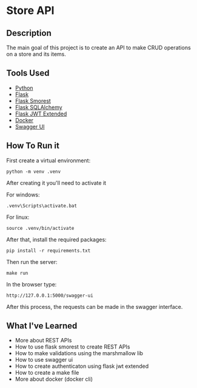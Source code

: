 # Store API

## Description

The main goal of this project is to create an API to make CRUD operations on a store and its items.

## Tools Used

- [Python](https://www.python.org/downloads/)
- [Flask](https://flask.palletsprojects.com/en/2.2.x/)
- [Flask Smorest](https://flask-smorest.readthedocs.io/en/latest/)
- [Flask SQLAlchemy](https://flask-sqlalchemy.palletsprojects.com/en/3.0.x/)
- [Flask JWT Extended](https://flask-jwt-extended.readthedocs.io/en/stable/)
- [Docker](https://docs.docker.com/)
- [Swagger UI](https://swagger.io/tools/swagger-ui/)

## How To Run it

First create a virtual environment:

```shell
python -m venv .venv
```

After creating it you'll need to activate it

For windows:

```shell
.venv\Scripts\activate.bat
```

For linux:

```shell
source .venv/bin/activate
```

After that, install the required packages:

```shell
pip install -r requirements.txt
```

Then run the server:

```shell
make run
```

In the browser type:

```shell
http://127.0.0.1:5000/swagger-ui
```

After this process, the requests can be made in the swagger interface.

## What I've Learned

- More about REST APIs
- How to use flask smorest to create REST APIs
- How to make validations using the marshmallow lib
- How to use swagger ui
- How to create authenticaton using flask jwt extended
- How to create a make file
- More about docker (docker cli)